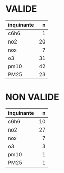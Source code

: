 
# VALIDE

|inquinante |  n|
|:----------|--:|
|c6h6       |  1|
|no2        | 20|
|nox        |  7|
|o3         | 31|
|pm10       | 42|
|PM25       | 23|

# NON VALIDE

|inquinante |  n|
|:----------|--:|
|c6h6       | 10|
|no2        | 27|
|nox        |  7|
|o3         |  3|
|pm10       |  1|
|PM25       |  1|
